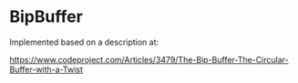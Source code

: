 # BipBuffer

Implemented based on a description at:

https://www.codeproject.com/Articles/3479/The-Bip-Buffer-The-Circular-Buffer-with-a-Twist
